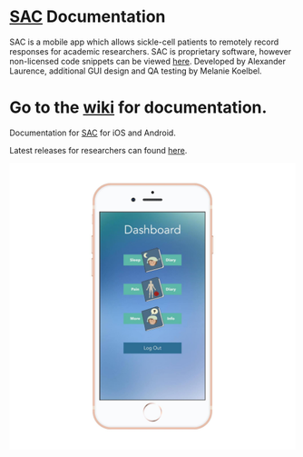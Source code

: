 # [SAC](https://www.sicklecellresearch.london) Documentation

SAC is a mobile app which allows sickle-cell patients to remotely record responses for academic researchers. SAC is proprietary software, however non-licensed code snippets can be viewed [here](https://gist.github.com/alexlaurence). Developed by Alexander Laurence, additional GUI design and QA testing by Melanie Koelbel.

# Go to the [wiki](https://github.com/CelestialInteractive/SAC/wiki) for documentation.

Documentation for [SAC](https://www.sicklecellresearch.london) for iOS and Android.

Latest releases for researchers can found [here](https://github.com/CelestialInteractive/SAC/releases).

![alt text](https://raw.githubusercontent.com/CelestialInteractive/SAC/master/35541603_10157502008168626_6068275523476258816_o.jpg)
